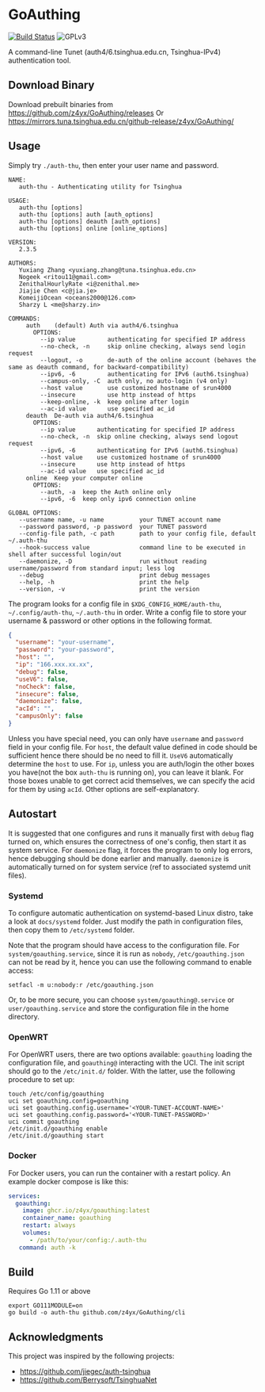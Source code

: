 # GoAuthing

[![Build Status](https://github.com/z4yx/GoAuthing/actions/workflows/go.yml/badge.svg)](https://github.com/z4yx/GoAuthing/actions)
![GPLv3](https://img.shields.io/badge/license-GPLv3-blue.svg)

A command-line Tunet (auth4/6.tsinghua.edu.cn, Tsinghua-IPv4) authentication tool.

## Download Binary

Download prebuilt binaries from <https://github.com/z4yx/GoAuthing/releases>
Or <https://mirrors.tuna.tsinghua.edu.cn/github-release/z4yx/GoAuthing/>

## Usage

Simply try `./auth-thu`, then enter your user name and password.

```help
NAME:
   auth-thu - Authenticating utility for Tsinghua

USAGE:
   auth-thu [options]
   auth-thu [options] auth [auth_options]
   auth-thu [options] deauth [auth_options]
   auth-thu [options] online [online_options]

VERSION:
   2.3.5

AUTHORS:
   Yuxiang Zhang <yuxiang.zhang@tuna.tsinghua.edu.cn>
   Nogeek <ritou11@gmail.com>
   ZenithalHourlyRate <i@zenithal.me>
   Jiajie Chen <c@jia.je>
   KomeijiOcean <oceans2000@126.com>
   Sharzy L <me@sharzy.in>

COMMANDS:
     auth    (default) Auth via auth4/6.tsinghua
       OPTIONS:
         --ip value         authenticating for specified IP address
         --no-check, -n     skip online checking, always send login request
         --logout, -o       de-auth of the online account (behaves the same as deauth command, for backward-compatibility)
         --ipv6, -6         authenticating for IPv6 (auth6.tsinghua)
         --campus-only, -C  auth only, no auto-login (v4 only)
         --host value       use customized hostname of srun4000
         --insecure         use http instead of https
         --keep-online, -k  keep online after login
         --ac-id value      use specified ac_id
     deauth  De-auth via auth4/6.tsinghua
       OPTIONS:
         --ip value      authenticating for specified IP address
         --no-check, -n  skip online checking, always send logout request
         --ipv6, -6      authenticating for IPv6 (auth6.tsinghua)
         --host value    use customized hostname of srun4000
         --insecure      use http instead of https
         --ac-id value   use specified ac_id
     online  Keep your computer online
       OPTIONS:
         --auth, -a  keep the Auth online only
         --ipv6, -6  keep only ipv6 connection online

GLOBAL OPTIONS:
   --username name, -u name          your TUNET account name
   --password password, -p password  your TUNET password
   --config-file path, -c path       path to your config file, default ~/.auth-thu
   --hook-success value              command line to be executed in shell after successful login/out
   --daemonize, -D                   run without reading username/password from standard input; less log
   --debug                           print debug messages
   --help, -h                        print the help
   --version, -v                     print the version
```

The program looks for a config file in `$XDG_CONFIG_HOME/auth-thu`, `~/.config/auth-thu`, `~/.auth-thu` in order.
Write a config file to store your username & password or other options in the following format.

```json
{
  "username": "your-username",
  "password": "your-password",
  "host": "",
  "ip": "166.xxx.xx.xx",
  "debug": false,
  "useV6": false,
  "noCheck": false,
  "insecure": false,
  "daemonize": false,
  "acId": "",
  "campusOnly": false
}
```

Unless you have special need, you can only have `username` and `password` field in your config file. For `host`, the default value defined in code should be sufficient hence there should be no need to fill it. `UseV6` automatically determine the `host` to use. For `ip`, unless you are auth/login the other boxes you have(not the box `auth-thu` is running on), you can leave it blank. For those boxes unable to get correct acid themselves, we can specify the acid for them by using `acId`. Other options are self-explanatory.

## Autostart

It is suggested that one configures and runs it manually first with `debug` flag turned on, which ensures the correctness of one's config, then start it as system service. For `daemonize` flag, it forces the program to only log errors, hence debugging should be done earlier and manually. `daemonize` is automatically turned on for system service (ref to associated systemd unit files).

### Systemd

To configure automatic authentication on systemd-based Linux distro, take a look at `docs/systemd` folder. Just modify the path in configuration files, then copy them to `/etc/systemd` folder.

Note that the program should have access to the configuration file.
For `system/goauthing.service`, since it is run as `nobody`, `/etc/goauthing.json` can not be read by it, hence you can use the following command to enable access:

```shell
setfacl -m u:nobody:r /etc/goauthing.json
```

Or, to be more secure, you can choose `system/goauthing@.service` or `user/goauthing.service` and store the configuration file in the home directory.

### OpenWRT

For OpenWRT users, there are two options available: `goauthing` loading the configuration file, and `goauthing@` interacting with the UCI. The init script should go to the `/etc/init.d/` folder. With the latter, use the following procedure to set up:

```shell
touch /etc/config/goauthing
uci set goauthing.config=goauthing
uci set goauthing.config.username='<YOUR-TUNET-ACCOUNT-NAME>'
uci set goauthing.config.password='<YOUR-TUNET-PASSWORD>'
uci commit goauthing
/etc/init.d/goauthing enable
/etc/init.d/goauthing start
```

### Docker

For Docker users, you can run the container with a restart policy. An example docker compose is like this:

```yaml
services:
  goauthing:
    image: ghcr.io/z4yx/goauthing:latest
    container_name: goauthing
    restart: always
    volumes:
      - /path/to/your/config:/.auth-thu
   command: auth -k
```

## Build

Requires Go 1.11 or above

```shell
export GO111MODULE=on
go build -o auth-thu github.com/z4yx/GoAuthing/cli
```

## Acknowledgments

This project was inspired by the following projects:

- <https://github.com/jiegec/auth-tsinghua>
- <https://github.com/Berrysoft/TsinghuaNet>

